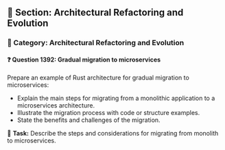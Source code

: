 ## 📘 Section: Architectural Refactoring and Evolution  
### 🔹 Category: Architectural Refactoring and Evolution  
#### ❓ Question 1392: Gradual migration to microservices

Prepare an example of Rust architecture for gradual migration to microservices:

- Explain the main steps for migrating from a monolithic application to a microservices architecture.
- Illustrate the migration process with code or structure examples.
- State the benefits and challenges of the migration.

🔧 **Task:** Describe the steps and considerations for migrating from monolith to microservices.
